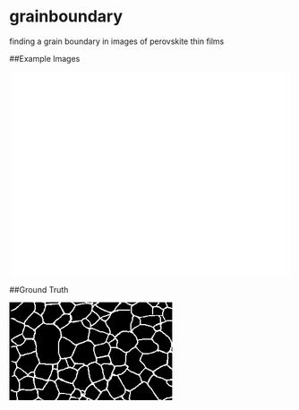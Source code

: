 # grainboundary
finding a grain boundary in images of perovskite thin films


##Example Images

![examples](example_images/example1.png)


##Ground Truth

![ground](example_images/ground_truth1.png)

